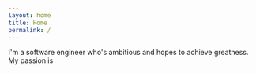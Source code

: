 ```yaml
---
layout: home
title: Home
permalink: /
---
```

I'm a software engineer who's ambitious and hopes to achieve greatness.
My passion is 
